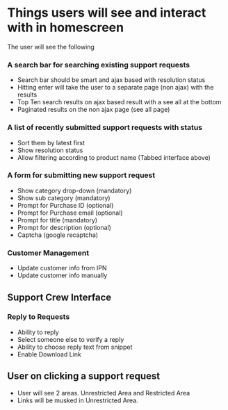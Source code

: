 # Things users will see and interact with in homescreen

The user will see the following

### A search bar for searching existing support requests

* Search bar should be smart and ajax based with resolution status
* Hitting enter will take the user to a separate page (non ajax) with the results
* Top Ten search results on ajax based result with a see all at the bottom
* Paginated results on the non ajax page (see all page)

### A list of recently submitted support requests with status

* Sort them by latest first
* Show resolution status
* Allow filtering according to product name (Tabbed interface above)

### A form for submitting new support request

* Show category drop-down (mandatory)
* Show sub category (mandatory)
* Prompt for Purchase ID (optional)
* Prompt for Purchase email (optional)
* Prompt for title (mandatory)
* Prompt for description (optional)
* Captcha (google recaptcha)


### Customer Management

* Update customer info from IPN
* Update customer info manually

## Support Crew Interface

### Reply to Requests

* Ability to reply
* Select someone else to verify a reply
* Ability to choose reply text from snippet
* Enable Download Link

## User on clicking a support request

* User will see 2 areas. Unrestricted Area and Restricted Area
* Links will be musked in Unrestricted Area.